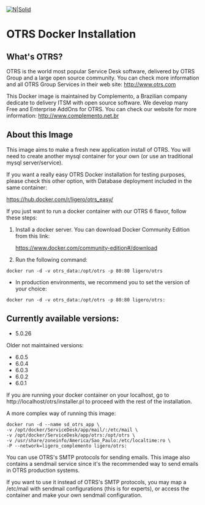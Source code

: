 ﻿[![N|Solid](https://i1.wp.com/complemento.net.br/wp-content/uploads/2017/11/logo_otrs6free.png?fit=300%2C68&ssl=1)]()

OTRS Docker Installation
========================

What's OTRS?
------------

OTRS is the world most popular Service Desk software, delivered by OTRS Group and a large open source community. You can check more information and all OTRS Group Services in their web site:
http://www.otrs.com

This Docker image is maintained by Complemento, a Brazilian company dedicate to delivery ITSM with open source software. We develop many Free and Enterprise AddOns for OTRS. You can check our website for more information:
http://www.complemento.net.br

About this Image
----------------
This image aims to make a fresh new application install of OTRS. You will need to create another mysql container for your own (or use an traditional mysql server/service).

If you want a really easy OTRS Docker installation for testing purposes, please check this other option, with Database deployment included in the same container:

https://hub.docker.com/r/ligero/otrs_easy/

If you just want to run a docker container with our OTRS 6 flavor, follow these steps:

 1. Install a docker server. You can download Docker Community Edition from this link: 

	https://www.docker.com/community-edition#/download

 2. Run the following command:

`docker run -d -v otrs_data:/opt/otrs -p 80:80 ligero/otrs`

 - In production environments, we recommend you to set the version of your choice:
 
 `docker run -d -v otrs_data:/opt/otrs -p 80:80 ligero/otrs:`
 
 Currently available versions:
 - 
 - 5.0.26

Older not maintained versions:
 - 6.0.5
 - 6.0.4
 - 6.0.3
 - 6.0.2
 - 6.0.1
 
If you are running your docker container on your localhost, go to http://localhost/otrs/installer.pl to proceed with the rest of the installation.


A more complex way of running this image:
```
docker run -d --name sd_otrs_app \
-v /opt/docker/ServiceDesk/app/mail/:/etc/mail \
-v /opt/docker/ServiceDesk/app/otrs:/opt/otrs \
-v /usr/share/zoneinfo/America/Sao_Paulo:/etc/localtime:ro \
-P --network=ligero_complemento ligero/otrs:
```

You can use OTRS's SMTP protocols for sending emails. This image also contains a sendmail service since it's the recommended way to send emails in OTRS production systems.

If you want to use it instead of OTRS's SMTP protocols, you may map a /etc/mail with sendmail configurations (this is for experts), or access the container and make your own sendmail configuration.

